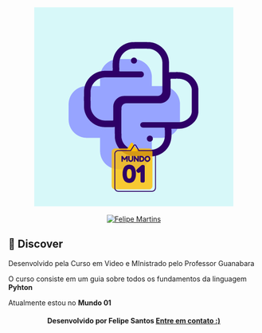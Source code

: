 <p  align="center">
<img  src="https://github.com/felipesantos10/Python/blob/main/mundoUM/image/Mundo1.png"  alt="python"  />
</p>
<p  align="center">
<a  href="https://www.linkedin.com/in/luis-felipe-santos-silva-5623a8197/">
<img  alt="Felipe Martins"  src="https://img.shields.io/badge/-Felipe Santos-blue?style=flat&logo=Linkedin&logoColor=bluee"  />
</a>

## 🚀 Discover
Desenvolvido pela Curso em Video e MInistrado  pelo Professor Guanabara

O curso consiste em um guia sobre todos os fundamentos da linguagem **Pyhton**  

Atualmente estou no **Mundo 01**
<h4  align=center>Desenvolvido por Felipe Santos <a  href="https://www.linkedin.com/in/luis-felipe-santos-silva-5623a8197/">  <strong>Entre em contato</strong> :)</a></a></h4>
